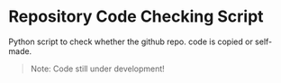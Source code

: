 # Repository Code Checking Script
 Python script to check whether the github repo. code is copied or self-made.
 
  >Note: Code still under development!
